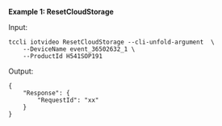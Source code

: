 **Example 1: ResetCloudStorage**



Input: 

```
tccli iotvideo ResetCloudStorage --cli-unfold-argument  \
    --DeviceName event_36502632_1 \
    --ProductId H541SOP191
```

Output: 
```
{
    "Response": {
        "RequestId": "xx"
    }
}
```

